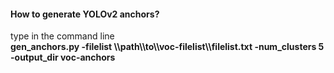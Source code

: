 <h4>How to generate YOLOv2 anchors?</h4>
type in the command line <br />
<strong>gen_anchors.py -filelist   \\path\\to\\voc-filelist\\filelist.txt   -num_clusters  5   -output_dir voc-anchors </strong>
